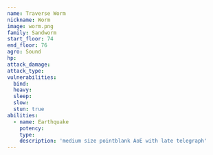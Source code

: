 ```yaml
---
name: Traverse Worm
nickname: Worm
image: worm.png
family: Sandworm
start_floor: 74
end_floor: 76
agro: Sound
hp: 
attack_damage: 
attack_type: 
vulnerabilities:
  bind: 
  heavy: 
  sleep: 
  slow: 
  stun: true
abilities:
  - name: Earthquake
    potency: 
    type: 
    description: 'medium size pointblank AoE with late telegraph'
---
```

